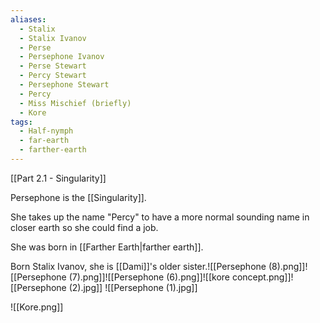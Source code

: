 ```yaml
---
aliases:
  - Stalix
  - Stalix Ivanov
  - Perse
  - Persephone Ivanov
  - Perse Stewart
  - Percy Stewart
  - Persephone Stewart
  - Percy
  - Miss Mischief (briefly)
  - Kore
tags:
  - Half-nymph
  - far-earth
  - farther-earth
---
```

[[Part 2.1 - Singularity]]

Persephone is the [[Singularity]]. 

She takes up the name "Percy" to have a more normal sounding name in closer earth so she could find a job.

She was born in [[Farther Earth|farther earth]].

Born Stalix Ivanov, she is [[Dami]]'s older sister.![[Persephone (8).png]]![[Persephone (7).png]]![[Persephone (6).png]]![[kore concept.png]]![[Persephone (2).jpg]]
![[Persephone (1).jpg]]

![[Kore.png]]